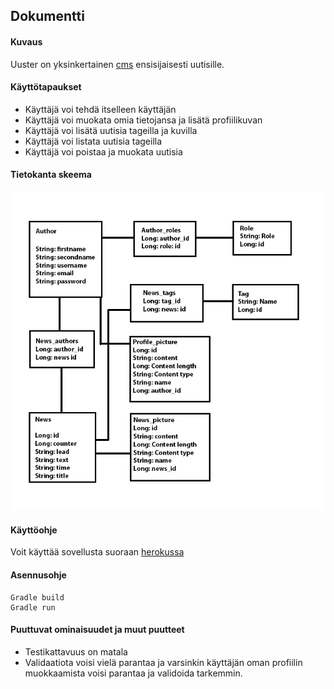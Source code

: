 ## Dokumentti

#### Kuvaus

Uuster on yksinkertainen [cms](https://en.wikipedia.org/wiki/Content_management_system) ensisijaisesti uutisille. 

#### Käyttötapaukset

- Käyttäjä voi tehdä itselleen käyttäjän
- Käyttäjä voi muokata omia tietojansa ja lisätä profiilikuvan
- Käyttäjä voi lisätä uutisia tageilla ja kuvilla
- Käyttäjä voi listata uutisia tageilla
- Käyttäjä voi poistaa ja muokata uutisia

#### Tietokanta skeema

![schema](schema.png)

#### Käyttöohje

Voit käyttää sovellusta suoraan [herokussa](uuster.herokuapp.com)

#### Asennusohje

```
Gradle build
Gradle run
```

#### Puuttuvat ominaisuudet ja muut puutteet

- Testikattavuus on matala
- Validaatiota voisi vielä parantaa ja varsinkin käyttäjän oman profiilin muokkaamista voisi parantaa ja validoida tarkemmin.